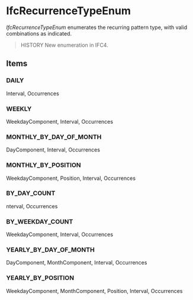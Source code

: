 # IfcRecurrenceTypeEnum

_IfcRecurrenceTypeEnum_ enumerates the recurring pattern type, with valid combinations as indicated.

> HISTORY  New enumeration in IFC4.

## Items

### DAILY
Interval, Occurrences

### WEEKLY
WeekdayComponent, Interval, Occurrences

### MONTHLY_BY_DAY_OF_MONTH
DayComponent, Interval, Occurrences

### MONTHLY_BY_POSITION
WeekdayComponent, Position, Interval, Occurrences

### BY_DAY_COUNT
nterval, Occurrences

### BY_WEEKDAY_COUNT
WeekdayComponent, Interval, Occurrences

### YEARLY_BY_DAY_OF_MONTH
DayComponent, MonthComponent, Interval, Occurrences

### YEARLY_BY_POSITION
WeekdayComponent, MonthComponent, Position, Interval, Occurrences
